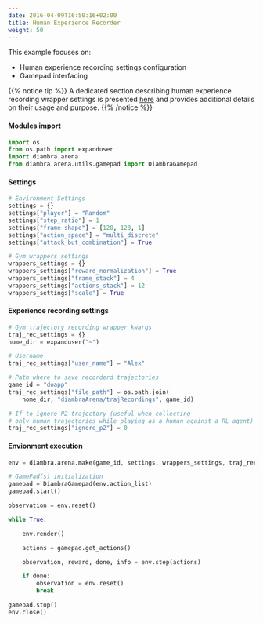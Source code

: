 ```yaml
---
date: 2016-04-09T16:50:16+02:00
title: Human Experience Recorder
weight: 50
---
```


This example focuses on:
 - Human experience recording settings configuration
 - Gamepad interfacing

{{% notice tip %}}
A dedicated section describing human experience recording wrapper settings is presented <a href="/imitationlearning/#experience-recording-wrapper">here</a> and provides additional details on their usage and purpose.
{{% /notice %}}

#### Modules import

```python
import os
from os.path import expanduser
import diambra.arena
from diambra.arena.utils.gamepad import DiambraGamepad
```
#### Settings

```python
# Environment Settings
settings = {}
settings["player"] = "Random"
settings["step_ratio"] = 1
settings["frame_shape"] = [128, 128, 1]
settings["action_space"] = "multi_discrete"
settings["attack_but_combination"] = True

# Gym wrappers settings
wrappers_settings = {}
wrappers_settings["reward_normalization"] = True
wrappers_settings["frame_stack"] = 4
wrappers_settings["actions_stack"] = 12
wrappers_settings["scale"] = True
```

#### Experience recording settings

```python
# Gym trajectory recording wrapper kwargs
traj_rec_settings = {}
home_dir = expanduser("~")

# Username
traj_rec_settings["user_name"] = "Alex"

# Path where to save recorderd trajectories
game_id = "doapp"
traj_rec_settings["file_path"] = os.path.join(
    home_dir, "diambraArena/trajRecordings", game_id)

# If to ignore P2 trajectory (useful when collecting
# only human trajectories while playing as a human against a RL agent)
traj_rec_settings["ignore_p2"] = 0
```

#### Envionment execution

```python
env = diambra.arena.make(game_id, settings, wrappers_settings, traj_rec_settings)

# GamePad(s) initialization
gamepad = DiambraGamepad(env.action_list)
gamepad.start()

observation = env.reset()

while True:

    env.render()

    actions = gamepad.get_actions()

    observation, reward, done, info = env.step(actions)

    if done:
        observation = env.reset()
        break

gamepad.stop()
env.close()
```
